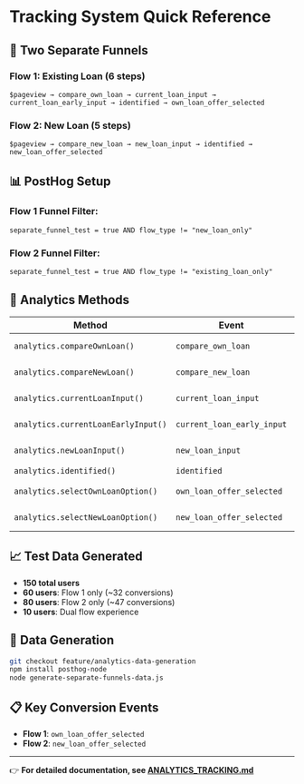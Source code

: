 # Tracking System Quick Reference

## 🎯 Two Separate Funnels

### Flow 1: Existing Loan (6 steps)
```
$pageview → compare_own_loan → current_loan_input → current_loan_early_input → identified → own_loan_offer_selected
```

### Flow 2: New Loan (5 steps)
```
$pageview → compare_new_loan → new_loan_input → identified → new_loan_offer_selected
```

## 📊 PostHog Setup

### Flow 1 Funnel Filter:
```
separate_funnel_test = true AND flow_type != "new_loan_only"
```

### Flow 2 Funnel Filter:
```
separate_funnel_test = true AND flow_type != "existing_loan_only"
```

## 🔧 Analytics Methods

| Method | Event | Flow |
|--------|-------|------|
| `analytics.compareOwnLoan()` | `compare_own_loan` | Flow 1 |
| `analytics.compareNewLoan()` | `compare_new_loan` | Flow 2 |
| `analytics.currentLoanInput()` | `current_loan_input` | Flow 1 |
| `analytics.currentLoanEarlyInput()` | `current_loan_early_input` | Flow 1 |
| `analytics.newLoanInput()` | `new_loan_input` | Flow 2 |
| `analytics.identified()` | `identified` | Both |
| `analytics.selectOwnLoanOption()` | `own_loan_offer_selected` | Flow 1 |
| `analytics.selectNewLoanOption()` | `new_loan_offer_selected` | Flow 2 |

## 📈 Test Data Generated

- **150 total users**
- **60 users**: Flow 1 only (~32 conversions)
- **80 users**: Flow 2 only (~47 conversions)  
- **10 users**: Dual flow experience

## 🚀 Data Generation

```bash
git checkout feature/analytics-data-generation
npm install posthog-node
node generate-separate-funnels-data.js
```

## 📋 Key Conversion Events

- **Flow 1**: `own_loan_offer_selected`
- **Flow 2**: `new_loan_offer_selected`

---

👉 **For detailed documentation, see [ANALYTICS_TRACKING.md](./ANALYTICS_TRACKING.md)** 